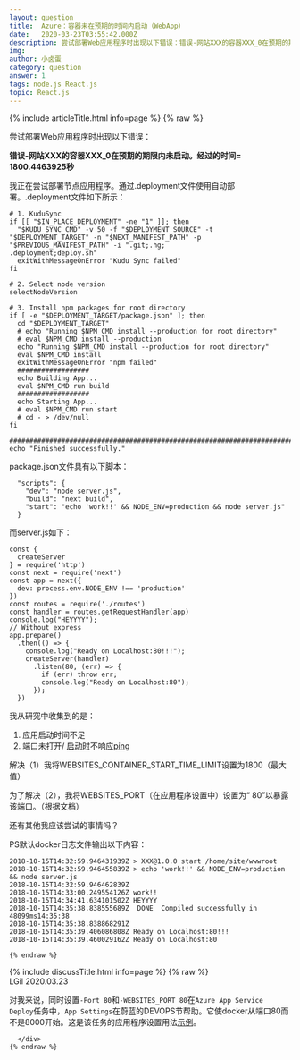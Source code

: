 ```yaml
---
layout: question
title:  Azure：容器未在预期的时间内启动（WebApp）
date:   2020-03-23T03:55:42.000Z
description: 尝试部署Web应用程序时出现以下错误：错误-网站XXX的容器XXX_0在预期的期限内未启动。经过的时间= 1800.4463925秒我正在尝试部署...
img: 
author: 小卤蛋
category: question
answer: 1
tags: node.js React.js
topic: React.js
---
```

<div class="article-root">
  <div class="article">
    {% include articleTitle.html info=page %}
    {% raw %}
    <div class="article-content"><p><font style="vertical-align: inherit;"><font style="vertical-align: inherit;">尝试部署Web应用程序时出现以下错误：</font></font></p>

<p><strong><font style="vertical-align: inherit;"><font style="vertical-align: inherit;">错误-网站XXX的容器XXX_0在预期的期限内未启动。</font><font style="vertical-align: inherit;">经过的时间= 1800.4463925秒</font></font></strong></p>

<p><font style="vertical-align: inherit;"><font style="vertical-align: inherit;">我正在尝试部署节点应用程序。</font><font style="vertical-align: inherit;">通过.deployment文件使用自动部署。</font><font style="vertical-align: inherit;">.deployment文件如下所示：</font></font></p>

<pre><code># 1. KuduSync<font></font>
if [[ "$IN_PLACE_DEPLOYMENT" -ne "1" ]]; then<font></font>
  "$KUDU_SYNC_CMD" -v 50 -f "$DEPLOYMENT_SOURCE" -t "$DEPLOYMENT_TARGET" -n "$NEXT_MANIFEST_PATH" -p "$PREVIOUS_MANIFEST_PATH" -i ".git;.hg;<font></font>
.deployment;deploy.sh"<font></font>
  exitWithMessageOnError "Kudu Sync failed"<font></font>
fi<font></font>
<font></font>
# 2. Select node version<font></font>
selectNodeVersion<font></font>
<font></font>
# 3. Install npm packages for root directory<font></font>
if [ -e "$DEPLOYMENT_TARGET/package.json" ]; then<font></font>
  cd "$DEPLOYMENT_TARGET"<font></font>
  # echo "Running $NPM_CMD install --production for root directory"<font></font>
  # eval $NPM_CMD install --production<font></font>
  echo "Running $NPM_CMD install --production for root directory"<font></font>
  eval $NPM_CMD install<font></font>
  exitWithMessageOnError "npm failed"<font></font>
  ##################<font></font>
  echo Building App...<font></font>
  eval $NPM_CMD run build<font></font>
  ##################<font></font>
  echo Starting App...<font></font>
  # eval $NPM_CMD run start<font></font>
  # cd - &gt; /dev/null<font></font>
fi<font></font>
<font></font>
#####################################################################################<font></font>
echo "Finished successfully."<font></font>
</code></pre>

<p><font style="vertical-align: inherit;"><font style="vertical-align: inherit;">package.json文件具有以下脚本：</font></font></p>

<pre><code>  "scripts": {<font></font>
    "dev": "node server.js",<font></font>
    "build": "next build",<font></font>
    "start": "echo 'work!!' &amp;&amp; NODE_ENV=production &amp;&amp; node server.js"<font></font>
  }<font></font>
</code></pre>

<p><font style="vertical-align: inherit;"><font style="vertical-align: inherit;">而server.js如下：</font></font></p>

<pre><code>const {<font></font>
  createServer<font></font>
} = require('http')<font></font>
const next = require('next')<font></font>
const app = next({<font></font>
  dev: process.env.NODE_ENV !== 'production'<font></font>
})<font></font>
const routes = require('./routes')<font></font>
const handler = routes.getRequestHandler(app)<font></font>
console.log("HEYYYY");<font></font>
// Without express<font></font>
app.prepare()<font></font>
  .then(() =&gt; {<font></font>
    console.log("Ready on Localhost:80!!!");<font></font>
    createServer(handler)<font></font>
      .listen(80, (err) =&gt; {<font></font>
        if (err) throw err;<font></font>
        console.log("Ready on Localhost:80");<font></font>
      });<font></font>
  })<font></font>
</code></pre>

<p><font style="vertical-align: inherit;"><font style="vertical-align: inherit;">我从研究中收集到的是：</font></font></p>

<ol>
<li><font style="vertical-align: inherit;"><font style="vertical-align: inherit;">应用启动时间不足 </font></font></li>
<li><font style="vertical-align: inherit;"><font style="vertical-align: inherit;">端口未打开/ </font><a href="https://blogs.msdn.microsoft.com/waws/2017/09/08/things-you-should-know-web-apps-and-linux/#NoPing" rel="noreferrer"><font style="vertical-align: inherit;">启动时</font></a><font style="vertical-align: inherit;">不响应</font></font><a href="https://blogs.msdn.microsoft.com/waws/2017/09/08/things-you-should-know-web-apps-and-linux/#NoPing" rel="noreferrer"><font style="vertical-align: inherit;"><font style="vertical-align: inherit;">ping</font></font></a></li>
</ol>

<p><font style="vertical-align: inherit;"><font style="vertical-align: inherit;">解决（1）我将WEBSITES_CONTAINER_START_TIME_LIMIT设置为1800（最大值）</font></font></p>

<p><font style="vertical-align: inherit;"><font style="vertical-align: inherit;">为了解决（2），我将WEBSITES_PORT（在应用程序设置中）设置为“ 80”以暴露该端口。</font><font style="vertical-align: inherit;">（根据文档）</font></font></p>

<p><font style="vertical-align: inherit;"><font style="vertical-align: inherit;">还有其他我应该尝试的事情吗？</font></font></p>

<p><font style="vertical-align: inherit;"><font style="vertical-align: inherit;">PS默认docker日志文件输出以下内容：</font></font></p>

<pre><code>2018-10-15T14:32:59.946431939Z &gt; XXX@1.0.0 start /home/site/wwwroot<font></font>
2018-10-15T14:32:59.946455839Z &gt; echo 'work!!' &amp;&amp; NODE_ENV=production &amp;&amp; node server.js<font></font>
2018-10-15T14:32:59.946462839Z <font></font>
2018-10-15T14:33:00.249554126Z work!!<font></font>
2018-10-15T14:34:41.634101502Z HEYYYY<font></font>
2018-10-15T14:35:38.838555689Z  DONE  Compiled successfully in 48099ms14:35:38<font></font>
2018-10-15T14:35:38.838868291Z <font></font>
2018-10-15T14:35:39.406086808Z Ready on Localhost:80!!!<font></font>
2018-10-15T14:35:39.460029162Z Ready on Localhost:80<font></font>
</code></pre></div>
    {% endraw %}
  </div>

  <div class="discuss-wrapper">
    {% include discussTitle.html info=page %}
    {% raw %}
    <div class="discuss-item">
        <div class="discuss-parent">
          <div class="discuss-meta">
            <span class="discuss-user">LGil</span>
            <span class="discuss-time">2020.03.23</span>
          </div>
          <div class="discuss-comment"><p><font style="vertical-align: inherit;"><font style="vertical-align: inherit;">对我来说，同时设置</font></font><code>-Port 80</code><font style="vertical-align: inherit;"><font style="vertical-align: inherit;">和</font></font><code>-WEBSITES_PORT 80</code><font style="vertical-align: inherit;"><font style="vertical-align: inherit;">在</font></font><code>Azure App Service Deploy</code><font style="vertical-align: inherit;"><font style="vertical-align: inherit;">任务中，</font></font><code>App Settings</code><font style="vertical-align: inherit;"><font style="vertical-align: inherit;">在蔚蓝的DEVOPS节帮助。</font><font style="vertical-align: inherit;">它使docker从端口80而不是8000开始。这是</font><font style="vertical-align: inherit;">该任务的应用程序设置用法</font></font><a href="https://docs.microsoft.com/en-us/azure/devops/pipelines/tasks/deploy/azure-rm-web-app-deployment?view=azure-devops" rel="nofollow noreferrer"><font style="vertical-align: inherit;"><font style="vertical-align: inherit;">示例</font></font></a><font style="vertical-align: inherit;"><font style="vertical-align: inherit;">。</font></font></p></div>
        </div>
        
      </div>
    {% endraw %}
  </div>
<div>
